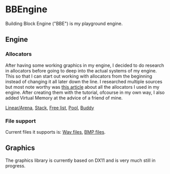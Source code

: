# BBEngine
Building Block Engine ("BBE") is my playground engine.

## Engine
### Allocators
After having some working graphics in my engine, I decided to do research in allocators before going to deep into the actual systems of my engine. This so that I can start out working with allocators from the beginning instead of changing it all later down the line. I researched multiple sources but most note worthy was [this article](https://www.gingerbill.org/series/memory-allocation-strategies/) about all the allocators I used in my engine. After creating them with the tutorial, ofcourse in my own way, I also added Virtual Memory at the advice of a friend of mine.

[Linear/Arena](https://github.com/Reemhi2122/BBEngine/blob/main/BBEngine/BBEngine/Source/Allocators/ArenaAllocator.cpp), [Stack](https://github.com/Reemhi2122/BBEngine/blob/main/BBEngine/BBEngine/Source/Allocators/StackAllocator.cpp), [Free list](https://github.com/Reemhi2122/BBEngine/blob/main/BBEngine/BBEngine/Source/Allocators/FreeListAllocator.cpp), [Pool](https://github.com/Reemhi2122/BBEngine/blob/main/BBEngine/BBEngine/Source/Allocators/PoolAllocator.cpp), [Buddy](https://github.com/Reemhi2122/BBEngine/blob/main/BBEngine/BBEngine/Source/Allocators/BuddyAllocator.cpp)

### File support
Current files it supports is:
[Wav files](https://github.com/Reemhi2122/BBEngine/blob/main/BBEngine/BBEngine/Source/FileLoaders/WAVLoader.cpp), [BMP files](https://github.com/Reemhi2122/BBEngine/blob/main/BBEngine/BBEngine/Source/FileLoaders/BMPLoader.cpp).

## Graphics
The graphics library is currently based on DX11 and is very much still in progress.
